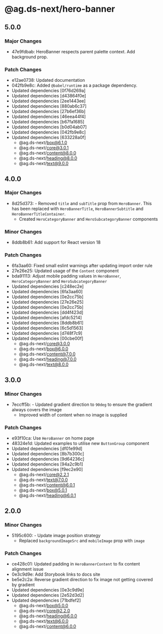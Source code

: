# @ag.ds-next/hero-banner

## 5.0.0

### Major Changes

- 47e9fdbab: HeroBanner respects parent palette context. Add background prop.

### Patch Changes

- e12ae0738: Updated documentation
- 042fb9e8c: Added `@babel/runtime` as a package dependency.
- Updated dependencies [0f76d269a]
- Updated dependencies [d43864f0e]
- Updated dependencies [2ee1443ee]
- Updated dependencies [880ab6c37]
- Updated dependencies [27b6ef36b]
- Updated dependencies [46eea44f4]
- Updated dependencies [b67fa1685]
- Updated dependencies [b0d04ab07]
- Updated dependencies [042fb9e8c]
- Updated dependencies [633228a0f]
  - @ag.ds-next/box@6.1.0
  - @ag.ds-next/core@3.0.1
  - @ag.ds-next/content@8.0.0
  - @ag.ds-next/heading@8.0.0
  - @ag.ds-next/text@9.0.0

## 4.0.0

### Major Changes

- 8d25d373: - Removed `title` and `subTitle` prop from `HeroBanner`. This has been replaced with `HeroBannerTitle`, `HeroBannerSubtitle` and `HeroBannerTitleContainer`.
  - Created `HeroCategoryBanner` and `HeroSubcategoryBanner` components

### Minor Changes

- 8ddb8b61: Add support for React version 18

### Patch Changes

- 6fa3aa60: Fixed small eslint warnings after updating import order rule
- 27e26e25: Updated usage of the `Content` component
- bda91113: Adjust mobile padding values in `HeroBanner`, `HeroCategoryBanner` and `HeroSubcategoryBanner`
- Updated dependencies [c248ec2e]
- Updated dependencies [6fa3aa60]
- Updated dependencies [0e2cc75b]
- Updated dependencies [27e26e25]
- Updated dependencies [0e2cc75b]
- Updated dependencies [dd4f423d]
- Updated dependencies [afdc5214]
- Updated dependencies [8ddb8b61]
- Updated dependencies [6c5d1563]
- Updated dependencies [d748f7c9]
- Updated dependencies [00cbe00f]
  - @ag.ds-next/core@3.0.0
  - @ag.ds-next/box@6.0.0
  - @ag.ds-next/content@7.0.0
  - @ag.ds-next/heading@7.0.0
  - @ag.ds-next/text@8.0.0

## 3.0.0

### Minor Changes

- 7eccff5b: - Updated gradient direction to `90deg` to ensure the gradient always covers the image
  - Improved width of content when no image is supplied

### Patch Changes

- e93f10ca: Use `HeroBanner` on home page
- 48324e1d: Updated examples to utilise new `ButtonGroup` component
- Updated dependencies [df01e99d]
- Updated dependencies [8b7b300c]
- Updated dependencies [9d64236c]
- Updated dependencies [94a2c9b1]
- Updated dependencies [f9ec2e90]
  - @ag.ds-next/core@2.2.1
  - @ag.ds-next/text@7.0.0
  - @ag.ds-next/content@6.0.1
  - @ag.ds-next/box@5.0.1
  - @ag.ds-next/heading@6.0.1

## 2.0.0

### Minor Changes

- 5195c600: - Update image position strategy
  - Replaced `backgroundImageSrc` and `mobileImage` prop with `image`

### Patch Changes

- ce428c01: Updated padding in `HeroBannerContent` to fix content alignment issue
- 0e3c9d9e: Add Storybook links to docs site
- be5e2c2a: Reverse gradient direction to fix image not getting covered by gradient
- Updated dependencies [0e3c9d9e]
- Updated dependencies [2e52d3d2]
- Updated dependencies [71bdfef2]
  - @ag.ds-next/box@5.0.0
  - @ag.ds-next/core@2.2.0
  - @ag.ds-next/heading@6.0.0
  - @ag.ds-next/text@6.0.0
  - @ag.ds-next/content@6.0.0
